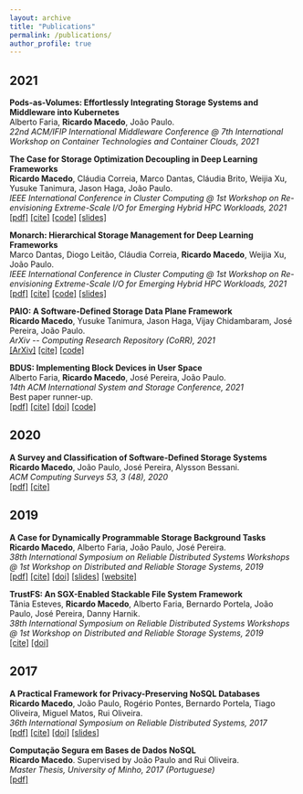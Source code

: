 ```yaml
---
layout: archive
title: "Publications"
permalink: /publications/
author_profile: true
---
```


## 2021

**Pods-as-Volumes: Effortlessly Integrating Storage Systems and Middleware into Kubernetes**    
Alberto Faria, **Ricardo Macedo**, João Paulo.    
*22nd ACM/IFIP International Middleware Conference @ 7th International Workshop on Container Technologies and Container Clouds, 2021*


**The Case for Storage Optimization Decoupling in Deep Learning Frameworks**    
**Ricardo Macedo**, Cláudia Correia, Marco Dantas, Cláudia Brito, Weijia Xu, Yusuke Tanimura, Jason Haga, João Paulo.    
*IEEE International Conference in Cluster Computing @ 1st Workshop on Re-envisioning Extreme-Scale I/O for Emerging Hybrid HPC Workloads, 2021*    
[[pdf]](https://rgmacedo.github.io/files/2021/rexio21-sds-prisma/rgmacedo-rexio21.pdf)
[[cite]](https://rgmacedo.github.io/files/2021/rexio21-sds-prisma/bibtex.bib)
[[code]](https://github.com/dsrhaslab/prisma)
[[slides]](https://rgmacedo.github.io/files/2021/rexio21-sds-prisma/rgmacedo-rexio21-presentation.pdf)


**Monarch: Hierarchical Storage Management for Deep Learning Frameworks**    
Marco Dantas, Diogo Leitão, Cláudia Correia, **Ricardo Macedo**, Weijia Xu, João Paulo.    
*IEEE International Conference in Cluster Computing @ 1st Workshop on Re-envisioning Extreme-Scale I/O for Emerging Hybrid HPC Workloads, 2021*    
[[pdf]](https://rgmacedo.github.io/files/2021/rexio21-monarch/dantas-rexio21.pdf)
[[cite]](https://rgmacedo.github.io/files/2021/rexio21-monarch/bibtex.bib)
[[code]](https://github.com/dsrhaslab/monarch)
[[slides]](https://rgmacedo.github.io/files/2021/rexio21-monarch/dantas-rexio21-presentation.pdf)


**PAIO: A Software-Defined Storage Data Plane Framework**    
**Ricardo Macedo**, Yusuke Tanimura, Jason Haga, Vijay Chidambaram, José Pereira, João Paulo.    
*ArXiv -- Computing Research Repository (CoRR), 2021*    
[[ArXiv]](https://arxiv.org/abs/2106.03617)
[[cite]](https://rgmacedo.github.io/files/2021/arxiv21-paio/bibtex.bib)
[[code]](https://github.com/dsrhaslab/paio)


**BDUS: Implementing Block Devices in User Space**    
Alberto Faria, **Ricardo Macedo**, José Pereira, João Paulo.    
*14th ACM International System and Storage Conference, 2021*    
Best paper runner-up.    
[[pdf]](https://rgmacedo.github.io/files/2021/systor21-bdus/bdus-paper.pdf)
[[cite]](https://rgmacedo.github.io/files/2021/systor21-bdus/bibtex.bib)
[[doi]](https://dl.acm.org/doi/abs/10.1145/3456727.3463768)
[[code]](https://github.com/albertofaria/bdus)

<!-------------------------------------------------------------------------------------------------------->
<!-------------------------------------------------------------------------------------------------------->

## 2020

**A Survey and Classification of Software-Defined Storage Systems**   
**Ricardo Macedo**, João Paulo, José Pereira, Alysson Bessani.   
*ACM Computing Surveys 53, 3 (48), 2020*   
[[pdf]]( https://dl.acm.org/doi/10.1145/3385896?cid=99659535288)
[[cite]](https://rgmacedo.github.io/files/2020/csur20-sds-survey/bibtex.bib)
<!-- [[pdf]](https://rgmacedo.github.io/files/csur20-sds-survey/rgmacedo-csur20.pdf) -->
<!-- [[doi]](https://doi.org/10.1145/3385896) -->

<!-------------------------------------------------------------------------------------------------------->
<!-------------------------------------------------------------------------------------------------------->

## 2019

**A Case for Dynamically Programmable Storage Background Tasks**   
**Ricardo Macedo**, Alberto Faria, João Paulo, José Pereira.   
*38th International Symposium on Reliable Distributed Systems Workshops @ 1st Workshop on Distributed and Reliable Storage Systems, 2019*    
[[pdf]](https://rgmacedo.github.io/files/2019/drss19-programmable-background-tasks/rgmacedo-drss19.pdf)
[[cite]](https://rgmacedo.github.io/files/2019/drss19-programmable-background-tasks/bibtex.bib)
[[doi]](https://doi.org/10.1109/SRDSW49218.2019.00009)
[[slides]](https://rgmacedo.github.io/files/2019/drss19-programmable-background-tasks/rgmacedo-drss19-presentation.pdf)
[[website]](https://rgmacedo.github.io/drss19-website/) 


**TrustFS: An SGX-Enabled Stackable File System Framework**    
Tânia Esteves, **Ricardo Macedo**, Alberto Faria, Bernardo Portela, João Paulo, José Pereira, Danny Harnik.    
*38th International Symposium on Reliable Distributed Systems Workshops @ 1st Workshop on Distributed and Reliable Storage Systems, 2019*    
[[cite]](https://rgmacedo.github.io/files/2019/drss19-trustfs/bibtex.bib)
[[doi]](https://doi.org/10.1109/SRDSW49218.2019.00012)

<!-------------------------------------------------------------------------------------------------------->
<!-------------------------------------------------------------------------------------------------------->

## 2017

**A Practical Framework for Privacy-Preserving NoSQL Databases**   
**Ricardo Macedo**, João Paulo, Rogério Pontes, Bernardo Portela, Tiago Oliveira, Miguel Matos, Rui Oliveira.   
*36th International Symposium on Reliable Distributed Systems, 2017*   
[[pdf]](https://rgmacedo.github.io/files/2017/srds17-safenosql/rgmacedo-srds17-safenosql.pdf)
[[cite]](https://rgmacedo.github.io/files/2017/srds17-safenosql/bibtex.bib)
[[doi]](https://doi.org/10.1109/SRDS.2017.10)
[[slides]](https://rgmacedo.github.io/files/2017/srds17-safenosql/rgmacedo-srds17-safenosql-slides.pdf)


**Computação Segura em Bases de Dados NoSQL**    
**Ricardo Macedo**. Supervised by João Paulo and Rui Oliveira.    
*Master Thesis, University of Minho, 2017 (Portuguese)*    
[[pdf]](https://repositorium.sdum.uminho.pt/handle/1822/62116)




